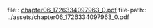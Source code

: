 file:: [chapter06_1726334097963_0.pdf](../assets/chapter06_1726334097963_0.pdf)
file-path:: ../assets/chapter06_1726334097963_0.pdf
